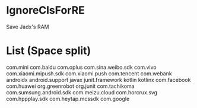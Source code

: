 # IgnoreClsForRE
Save Jadx's RAM


# List (Space split)

com.mini com.baidu com.oplus com.sina.weibo.sdk com.vivo com.xiaomi.mipush.sdk com.xiaomi.push com.tencent com.webank androidx android.support javax junit.framework kotlin kotlinx com.facebook com.huawei org.greenrobot org.junit com.tachikoma com.sumsung.android.sdk com.meizu.cloud com.horcrux.svg com.hppplay.sdk com.heytap.mcssdk com.google
